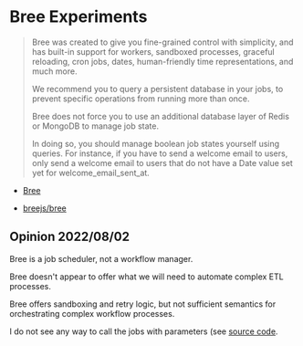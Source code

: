 # Bree Experiments

> Bree was created to give you fine-grained control with simplicity, and has
> built-in support for workers, sandboxed processes, graceful reloading, cron
> jobs, dates, human-friendly time representations, and much more.
>
> We recommend you to query a persistent database in your jobs, to prevent
> specific operations from running more than once.
>
> Bree does not force you to use an additional database layer of Redis or
> MongoDB to manage job state.
>
> In doing so, you should manage boolean job states yourself using queries. For
> instance, if you have to send a welcome email to users, only send a welcome
> email to users that do not have a Date value set yet for
> welcome_email_sent_at.

- [Bree](https://jobscheduler.net/)

- [breejs/bree](https://github.com/breejs/bree)

## Opinion 2022/08/02

Bree is a job scheduler, not a workflow manager.

Bree doesn't appear to offer what we will need to automate complex ETL processes.

Bree offers sandboxing and retry logic, but not sufficient semantics for
orchestrating complex workflow processes.

I do not see any way to call the jobs with parameters
(see [source code](https://github.com/breejs/bree/blob/ae91c1e1f20ce9707724b46727e3c7ffcf9a9aa0/src/index.js).
